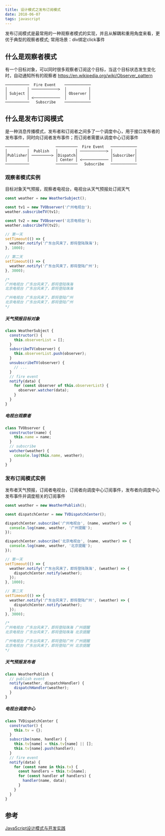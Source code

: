 ```yaml
---
title: 设计模式之发布订阅模式
date: 2018-06-07
tags: javascript
---
```


发布订阅模式是最常用的一种观察者模式的实现，并且从解耦和重用角度来看，更优于典型的观察者模式;
常用场景：div绑定click事件
<!--more-->

## 什么是观察者模式

有一个目标对象，可以同时很多观察者订阅这个目标，当这个目标状态发生变化时，自动通知所有的观察者
https://en.wikipedia.org/wiki/Observer_pattern
```
───────────  Fire Event    ────────────
│         │ ────────────>  │          │
│ Subject │                │ Observer │
│         │ <────────────  │          │
───────────   Subscribe    ────────────
```

## 什么是发布订阅模式

是一种消息传播模式，发布者和订阅者之间多了一个调度中心，用于接口发布者的发布事件，同时向订阅者发布事件；而订阅者需要从调度中心订阅事件

```
───────────            ──────────  Fire Event   ────────────
│         │  Publish   │        │ ────────────> │          │
│Publisher│ ─────────> │Dispatch│               │Subscriber│
│         │            │ Center │ <──────────── │          │
───────────            ──────────   Subscribe   ────────────
```

### 观察者模式实例

目标对象天气预报，观察者电视台，电视台从天气预报处订阅天气

```js
const weather = new WeatherSubject();

const tv1 = new TVObserver('广州电视台');
weather.subscribeTV(tv1);

const tv2 = new TVObserver('北京电视台');
weather.subscribeTV(tv2);

// 第一天
setTimeout(() => {
  weather.notify('广东台风来了，即将登陆珠海');
}, 1000);

// 第二天
setTimeout(() => {
  weather.notify('广东台风来了，即将登陆广州');
}, 3000);

/*
广州电视台 广东台风来了，即将登陆珠海
北京电视台 广东台风来了，即将登陆珠海

广州电视台 广东台风来了，即将登陆广州
北京电视台 广东台风来了，即将登陆广州
*/
```

##### 天气预报目标对象
```js
class WeatherSubject {
  constructor() {
    this.observerList = [];
  }
  subscribeTV(observer) {
    this.observerList.push(observer);
  }
  unsubscribeTV(observer) {
    // ...
  }
  // fire event
  notify(data) {
    for (const observer of this.observerList) {
      observer.watcher(data);
    }
  }
}
```

##### 电视台观察者

```js
class TVObserver {
  constructor(name) {
    this.name = name;
  }
  // subscribe
  watcher(weather) {
    console.log(this.name, weather);
  }
}
```

### 发布订阅模式实例

发布者天气预报，订阅者电视台，订阅者向调度中心订阅事件，发布者向调度中心发布事件并调度相关的订阅事件

```js
const weather = new WeatherPublish();

const dispatchCenter = new TVDispatchCenter();

dispatchCenter.subscribe('广州电视台', (name, weather) => {
  console.log(name, weather, '广州提醒');
});

dispatchCenter.subscribe('北京电视台', (name, weather) => {
  console.log(name, weather, '北京提醒');
});

// 第一天
setTimeout(() => {
  weather.notify('广东台风来了，即将登陆珠海', (weather) => {
    dispatchCenter.notify(weather);
  });
}, 1000);

// 第二天
setTimeout(() => {
  weather.notify('广东台风来了，即将登陆广州', (weather) => {
    dispatchCenter.notify(weather);
  });
}, 3000);

/*
广州电视台 广东台风来了，即将登陆珠海 广州提醒
北京电视台 广东台风来了，即将登陆珠海 北京提醒

广州电视台 广东台风来了，即将登陆广州 广州提醒
北京电视台 广东台风来了，即将登陆广州 北京提醒
*/
```

##### 天气预报发布者

```js
class WeatherPublish {
  // publish event
  notify(weather, dispatchHandler) {
    dispatchHandler(weather);
  }
}
```

##### 电视台调度中心

```js
class TVDispatchCenter {
  constructor() {
    this.tv = {};
  }
  subscribe(name, handler) {
    this.tv[name] = this.tv[name] || [];
    this.tv[name].push(handler);
  }
  // fire event
  notify(data) {
    for (const name in this.tv) {
      const handlers = this.tv[name];
      for (const handler of handlers) {
        handler(name, data);
      }
    }
  }
}
```

## 参考

[JavaScript设计模式与开发实践](https://book.douban.com/subject/26382780/)